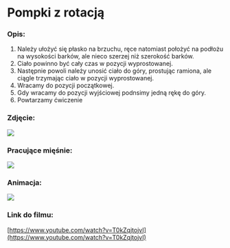 # Pompki z rotacją

### Opis:
1. Należy ułożyć się płasko na brzuchu, ręce natomiast położyć na podłożu na wysokości barków, ale nieco szerzej niż szerokość barków. 
2. Ciało powinno być cały czas w pozycji wyprostowanej. 
3. Następnie powoli należy unosić ciało do góry, prostując ramiona, ale ciągle trzymając ciało w pozycji wyprostowanej.
4. Wracamy do pozycji początkowej.
5. Gdy wracamy do pozycji wyjściowej podnsimy jedną rękę do góry.
6. Powtarzamy ćwiczenie

### Zdjęcie:
![](exercise/pompki_z_rotacją/rotacja.png)

### Pracujące mięśnie:
![](exercise/pompki_z_rotacją/rotacja3.png)

### Animacja:
![](exercise/pompki_z_rotacją/rotacja.gif)

### Link do filmu:
[https://www.youtube.com/watch?v=T0kZqjtojvI](https://www.youtube.com/watch?v=T0kZqjtojvI)
